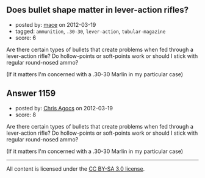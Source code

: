 ## Does bullet shape matter in lever-action rifles?

- posted by: [mace](https://stackexchange.com/users/-1/163-mace) on 2012-03-19
- tagged: `ammunition`, `.30-30`, `lever-action`, `tubular-magazine`
- score: 6

Are there certain types of bullets that create problems when fed through a lever-action rifle? Do hollow-points or soft-points work or should I stick with regular round-nosed ammo?

(If it matters I'm concerned with a .30-30 Marlin in my particular case)


## Answer 1159

- posted by: [Chris Agocs](https://stackexchange.com/users/-1/12-chris-agocs) on 2012-03-19
- score: 8

Are there certain types of bullets that create problems when fed through a lever-action rifle? Do hollow-points or soft-points work or should I stick with regular round-nosed ammo?

(If it matters I'm concerned with a .30-30 Marlin in my particular case)



---

All content is licensed under the [CC BY-SA 3.0 license](https://creativecommons.org/licenses/by-sa/3.0/).
